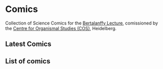 # Comics
Collection of Science Comics for the [Bertalanffy Lecture](https://www.cos.uni-heidelberg.de/index.php/COS_Bertalanffy_Lecture), comissioned by the [Centre for Organismal Studies (COS)](https://www.cos.uni-heidelberg.de), Heidelberg. 

## Latest Comics



## List of comics


